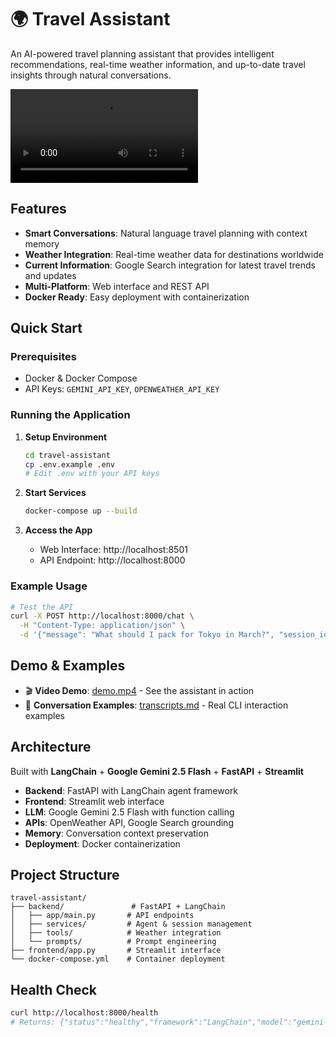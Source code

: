 # 🌍 Travel Assistant

An AI-powered travel planning assistant that provides intelligent recommendations, real-time weather information, and up-to-date travel insights through natural conversations.

![Demo](demo.mp4)

## Features

- **Smart Conversations**: Natural language travel planning with context memory
- **Weather Integration**: Real-time weather data for destinations worldwide  
- **Current Information**: Google Search integration for latest travel trends and updates
- **Multi-Platform**: Web interface and REST API
- **Docker Ready**: Easy deployment with containerization

## Quick Start

### Prerequisites
- Docker & Docker Compose
- API Keys: `GEMINI_API_KEY`, `OPENWEATHER_API_KEY`

### Running the Application

1. **Setup Environment**
   ```bash
   cd travel-assistant
   cp .env.example .env
   # Edit .env with your API keys
   ```

2. **Start Services**
   ```bash
   docker-compose up --build
   ```

3. **Access the App**
   - Web Interface: http://localhost:8501
   - API Endpoint: http://localhost:8000

### Example Usage

```bash
# Test the API
curl -X POST http://localhost:8000/chat \
  -H "Content-Type: application/json" \
  -d '{"message": "What should I pack for Tokyo in March?", "session_id": "test"}'
```

## Demo & Examples

- 🎬 **Video Demo**: [demo.mp4](demo.mp4) - See the assistant in action
- 📝 **Conversation Examples**: [transcripts.md](transcripts.md) - Real CLI interaction examples

## Architecture

Built with **LangChain** + **Google Gemini 2.5 Flash** + **FastAPI** + **Streamlit**

- **Backend**: FastAPI with LangChain agent framework
- **Frontend**: Streamlit web interface  
- **LLM**: Google Gemini 2.5 Flash with function calling
- **APIs**: OpenWeather API, Google Search grounding
- **Memory**: Conversation context preservation
- **Deployment**: Docker containerization

## Project Structure

```
travel-assistant/
├── backend/               # FastAPI + LangChain
│   ├── app/main.py       # API endpoints
│   ├── services/         # Agent & session management
│   ├── tools/            # Weather integration
│   └── prompts/          # Prompt engineering
├── frontend/app.py       # Streamlit interface
└── docker-compose.yml    # Container deployment
```

## Health Check

```bash
curl http://localhost:8000/health
# Returns: {"status":"healthy","framework":"LangChain","model":"gemini-2.5-flash"}
```
